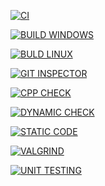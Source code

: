 








[![CI](https://github.com/palaprolu/M3_STM32-Arm-based-microcontroller/actions/workflows/CI%20main.yml/badge.svg)](https://github.com/palaprolu/M3_STM32-Arm-based-microcontroller/actions/workflows/CI%20main.yml)

[![BUILD WINDOWS](https://github.com/palaprolu/M3_STM32-Arm-based-microcontroller/actions/workflows/BUILD%20WINDOWS%20main.yml/badge.svg?branch=main)](https://github.com/palaprolu/M3_STM32-Arm-based-microcontroller/actions/workflows/BUILD%20WINDOWS%20main.yml) 


[![BULD LINUX](https://github.com/palaprolu/M3_STM32-Arm-based-microcontroller/actions/workflows/BUILD%20LINUX%20main.yml/badge.svg)](https://github.com/palaprolu/M3_STM32-Arm-based-microcontroller/actions/workflows/BUILD%20LINUX%20main.yml)


[![GIT INSPECTOR](https://github.com/palaprolu/M3_STM32-Arm-based-microcontroller/actions/workflows/GIT%20INSPECTOR%20main.yml/badge.svg)](https://github.com/palaprolu/M3_STM32-Arm-based-microcontroller/actions/workflows/GIT%20INSPECTOR%20main.yml)


[![CPP CHECK](https://github.com/palaprolu/M3_STM32-Arm-based-microcontroller/actions/workflows/CPP%20CHECK%20main.yml/badge.svg)](https://github.com/palaprolu/M3_STM32-Arm-based-microcontroller/actions/workflows/CPP%20CHECK%20main.yml)


[![DYNAMIC CHECK](https://github.com/palaprolu/M3_STM32-Arm-based-microcontroller/actions/workflows/DYNAMIC%20CHECKmain.yml/badge.svg)](https://github.com/palaprolu/M3_STM32-Arm-based-microcontroller/actions/workflows/DYNAMIC%20CHECKmain.yml)


[![STATIC CODE](https://github.com/palaprolu/M3_STM32-Arm-based-microcontroller/actions/workflows/STATIC%20CODE%20main.yml/badge.svg?branch=main)](https://github.com/palaprolu/M3_STM32-Arm-based-microcontroller/actions/workflows/STATIC%20CODE%20main.yml)


[![VALGRIND](https://github.com/palaprolu/M3_STM32-Arm-based-microcontroller/actions/workflows/VALGRIND%20main.yml/badge.svg)](https://github.com/palaprolu/M3_STM32-Arm-based-microcontroller/actions/workflows/VALGRIND%20main.yml)


[![UNIT TESTING](https://github.com/palaprolu/M3_STM32-Arm-based-microcontroller/actions/workflows/UNIT%20TESTING%20main.yml/badge.svg)](https://github.com/palaprolu/M3_STM32-Arm-based-microcontroller/actions/workflows/UNIT%20TESTING%20main.yml)
